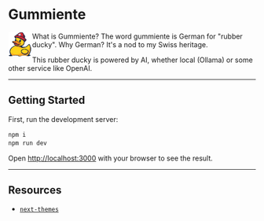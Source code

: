 # Gummiente

<img src="public/images/logo.png" style="height:50px; float: left; margin-right: 2px;" alt="Gummiente logo" />
What is Gummiente? The word gummiente is German for "rubber ducky". Why German? It's a nod to my Swiss heritage.

This rubber ducky is powered by AI, whether local (Ollama) or some other service like OpenAI.

---

## Getting Started

First, run the development server:

```bash
npm i
npm run dev
```

Open [http://localhost:3000](http://localhost:3000) with your browser to see the result.

---

## Resources

- [`next-themes`](https://www.npmjs.com/package/next-themes)
